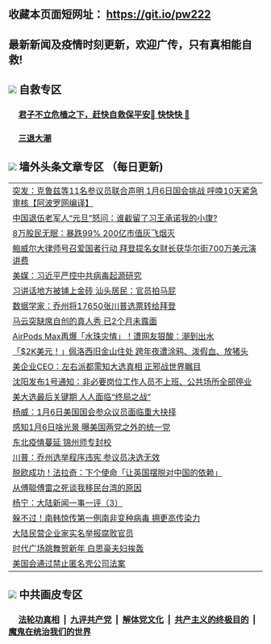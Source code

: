 ## 收藏本页面短网址： https://git.io/pw222
## 最新新闻及疫情时刻更新，欢迎广传，只有真相能自救! 



## <img src="https://img.icons8.com/cute-clipart/2x/circled-right.png">  自救专区

 ### &nbsp;&nbsp;&nbsp;&nbsp; [君子不立危樯之下，赶快自救保平安🍎 快快快 📩](https://github.com/pwgy/td/blob/master/README.md)
 
 ### &nbsp;&nbsp;&nbsp;&nbsp; [三退大潮](https://is.gd/fCPoKo) 
 
## <img src="https://img.icons8.com/cute-clipart/2x/circled-right.png"> 墙外头条文章专区 （每日更新)

<Table>
<tr><td colspan="2" align="left"><a href="https://yqjwvwza.xhuyd.press/?name=c1262417&key=encdeuyadochlaxz&from=pw2">突发：克鲁兹等11名参议员联合声明 1月6日国会挑战 呼唤10天紧急审核【阿波罗网编译】</a></td></tr>
<tr><td colspan="2" align="left"><a href="https://yqjwvwza.xhuyd.press/?name=c1262394&key=encdeuyadochlaxz&from=pw2">中国退伍老军人“元旦”怒问：谁截留了习王承诺我的小康?</a></td></tr>
<tr><td colspan="2" align="left"><a href="https://yqjwvwza.xhuyd.press/?name=c1262434&key=encdeuyadochlaxz&from=pw2">8万股民无眠：暴跌99% 200亿市值灰飞烟灭</a></td></tr>
<tr><td colspan="2" align="left"><a href="https://yqjwvwza.xhuyd.press/?name=c1262421&key=encdeuyadochlaxz&from=pw2">鲍威尔大律师号召爱国者行动 拜登提名女财长获华尔街700万美元演讲费</a></td></tr>
<tr><td colspan="2" align="left"><a href="https://yqjwvwza.xhuyd.press/?name=c1262415&key=encdeuyadochlaxz&from=pw2">美媒：习近平严控中共病毒起源研究</a></td></tr>
<tr><td colspan="2" align="left"><a href="https://yqjwvwza.xhuyd.press/?name=c1262433&key=encdeuyadochlaxz&from=pw2">习讲话地方被铺上金砖 汕头居民：官员拍马屁</a></td></tr>
<tr><td colspan="2" align="left"><a href="https://yqjwvwza.xhuyd.press/?name=c1262420&key=encdeuyadochlaxz&from=pw2">数据学家：乔州将17650张川普选票转给拜登</a></td></tr>
<tr><td colspan="2" align="left"><a href="https://yqjwvwza.xhuyd.press/?name=c1262389&key=encdeuyadochlaxz&from=pw2">马云突缺席自创的真人秀 已2个月未露面</a></td></tr>
<tr><td colspan="2" align="left"><a href="https://yqjwvwza.xhuyd.press/?name=c1262414&key=encdeuyadochlaxz&from=pw2">AirPods Max再爆「水珠灾情」！遭网友狠酸：潮到出水</a></td></tr>
<tr><td colspan="2" align="left"><a href="https://yqjwvwza.xhuyd.press/?name=c1262413&key=encdeuyadochlaxz&from=pw2">「$2K美元！」佩洛西旧金山住处 跨年夜遭涂鸦、泼假血、放猪头</a></td></tr>
<tr><td colspan="2" align="left"><a href="https://yqjwvwza.xhuyd.press/?name=c1262418&key=encdeuyadochlaxz&from=pw2">美企业CEO：左右派都需知大选真相 正邪战世界瞩目</a></td></tr>
<tr><td colspan="2" align="left"><a href="https://yqjwvwza.xhuyd.press/?name=c1262437&key=encdeuyadochlaxz&from=pw2">沈阳发布1号通知：非必要岗位工作人员不上班、公共场所全部停业</a></td></tr>
<tr><td colspan="2" align="left"><a href="https://yqjwvwza.xhuyd.press/?name=c1262402&key=encdeuyadochlaxz&from=pw2">美大选最后关键期 人人面临“终局之战”</a></td></tr>
<tr><td colspan="2" align="left"><a href="https://yqjwvwza.xhuyd.press/?name=c1262416&key=encdeuyadochlaxz&from=pw2">杨威：1月6日美国国会参众议员面临重大抉择</a></td></tr>
<tr><td colspan="2" align="left"><a href="https://yqjwvwza.xhuyd.press/?name=c1262405&key=encdeuyadochlaxz&from=pw2">感知1月6日啥光景 曝美国两党之外的统一党</a></td></tr>
<tr><td colspan="2" align="left"><a href="https://yqjwvwza.xhuyd.press/?name=c1262388&key=encdeuyadochlaxz&from=pw2">东北疫情蔓延 锦州师专封校</a></td></tr>
<tr><td colspan="2" align="left"><a href="https://yqjwvwza.xhuyd.press/?name=c1262406&key=encdeuyadochlaxz&from=pw2">川普：乔州选举程序违宪 参议员决选无效</a></td></tr>
<tr><td colspan="2" align="left"><a href="https://yqjwvwza.xhuyd.press/?name=c1262407&key=encdeuyadochlaxz&from=pw2">脱欧成功！法拉奇：下个使命「让英国摆脱对中国的依赖」</a></td></tr>
<tr><td colspan="2" align="left"><a href="https://yqjwvwza.xhuyd.press/?name=c1262404&key=encdeuyadochlaxz&from=pw2">从傅聪傅雷之死谈我移民台湾的原因</a></td></tr>
<tr><td colspan="2" align="left"><a href="https://yqjwvwza.xhuyd.press/?name=c1262411&key=encdeuyadochlaxz&from=pw2">杨宁：大陆新闻一事一评（3）</a></td></tr>
<tr><td colspan="2" align="left"><a href="https://yqjwvwza.xhuyd.press/?name=c1262412&key=encdeuyadochlaxz&from=pw2">躲不过！南韩惊传第一例南非变种病毒 拥更高传染力</a></td></tr>
<tr><td colspan="2" align="left"><a href="https://yqjwvwza.xhuyd.press/?name=c1262391&key=encdeuyadochlaxz&from=pw2">大陆民营企业家实名举报腐败官员</a></td></tr>
<tr><td colspan="2" align="left"><a href="https://yqjwvwza.xhuyd.press/?name=c1262408&key=encdeuyadochlaxz&from=pw2">时代广场跳舞贺新年 白思豪夫妇挨轰</a></td></tr>
<tr><td colspan="2" align="left"><a href="https://yqjwvwza.xhuyd.press/?name=c1262419&key=encdeuyadochlaxz&from=pw2">美国会通过禁止匿名壳公司法案</a></td></tr>

 </Table>

## <img src="https://img.icons8.com/cute-clipart/2x/circled-right.png"> 中共画皮专区


 ### &nbsp;&nbsp;&nbsp;&nbsp; [法轮功真相](https://github.com/begood0513/basic/blob/master/README.md) &nbsp;|&nbsp; [九评共产党](https://github.com/begood0513/9ping.md/blob/master/README.md) &nbsp;|&nbsp; [解体党文化](https://github.com/begood0513/jtdwh.md/blob/master/README.md)   &nbsp;|&nbsp; [共产主义的终极目的](https://github.com/begood0513/gczydzjmd.md/blob/master/README.md) &nbsp;|&nbsp; [魔鬼在统治我们的世界](https://github.com/begood0513/gczydzjmd.md/blob/master/README.md) 

